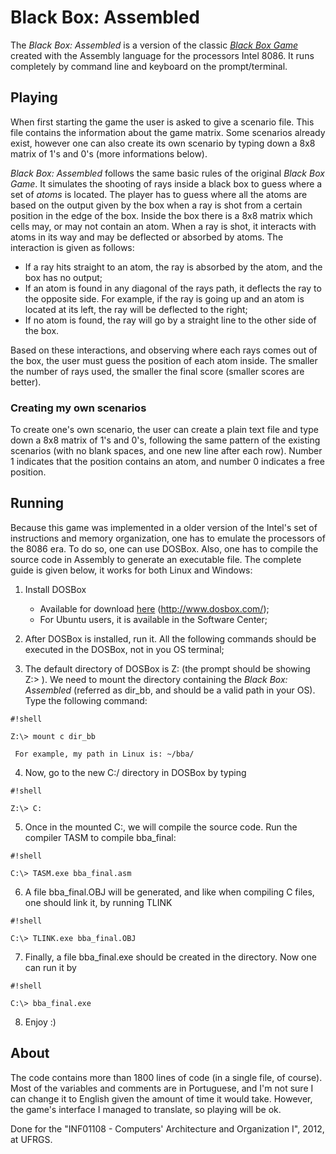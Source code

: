 # **Black Box: Assembled** #

The *Black Box: Assembled* is a version of the classic [*Black Box Game*](https://en.wikipedia.org/wiki/Black_Box_(game)) created with the Assembly language for the processors Intel 8086. It runs completely by command line and keyboard on the prompt/terminal. 

## **Playing** ##

When first starting the game the user is asked to give a scenario file. This file contains the information about the game matrix. Some scenarios already exist, however one can also create its own scenario by typing down a 8x8 matrix of 1's and 0's (more informations below).

*Black Box: Assembled* follows the same basic rules of the original *Black Box Game*. It simulates the shooting of rays inside a black box to guess where a set of *atoms* is located. The player has to guess where all the atoms are based on the output given by the box when a ray is shot from a certain position in the edge of the box. Inside the box there is a 8x8 matrix which cells may, or may not contain an atom. When a ray is shot, it interacts with atoms in its way and may be deflected or absorbed by atoms. The interaction is given as follows:

* If a ray hits straight to an atom, the ray is absorbed by the atom, and the box has no output;
* If an atom is found in any diagonal of the rays path, it deflects the ray to the opposite side. For example, if the ray is going up and an atom is located at its left, the ray will be deflected to the right;
* If no atom is found, the ray will go by a straight line to the other side of the box.

Based on these interactions, and observing where each rays comes out of the box, the user must guess the position of each atom inside. The smaller the number of rays used, the smaller the final score (smaller scores are better).

### Creating my own scenarios ###

To create one's own scenario, the user can create a plain text file and type down a 8x8 matrix of 1's and 0's, following the same pattern of the existing scenarios (with no blank spaces, and one new line after each row). Number 1 indicates that the position contains an atom, and number 0 indicates a free position.

## **Running** ##

Because this game was implemented in a older version of the Intel's set of instructions and memory organization, one has to emulate the processors of the 8086 era. To do so, one can use DOSBox. Also, one has to compile the source code in Assembly to generate an executable file. The complete guide is given below, it works for both Linux and Windows:

1. Install DOSBox
     * Available for download [here](http://www.dosbox.com/) (http://www.dosbox.com/);
     * For Ubuntu users, it is available in the Software Center;


2. After DOSBox is installed, run it. All the following commands should be executed in the DOSBox, not in you OS terminal;

3. The default directory of DOSBox is Z: (the prompt should be showing Z:\> ). We need to mount the directory containing the *Black Box: Assembled* (referred as dir_bb, and should be a valid path in your OS). Type the following command: 
	
```
#!shell

Z:\> mount c dir_bb
```
     For example, my path in Linux is: ~/bba/

4. Now, go to the new C:/ directory in DOSBox by typing
```
#!shell

Z:\> C:
```
5. Once in the mounted C:\, we will compile the source code. Run the compiler TASM to compile bba_final:
```
#!shell

C:\> TASM.exe bba_final.asm
```
6. A file bba_final.OBJ will be generated, and like when compiling C files, one should link it, by running TLINK
```
#!shell

C:\> TLINK.exe bba_final.OBJ
```
7. Finally, a file bba_final.exe should be created in the directory. Now one can run it by
```
#!shell

C:\> bba_final.exe
```
8. Enjoy :)

## **About** ##

The code contains more than 1800 lines of code (in a single file, of course). Most of the variables and comments are in Portuguese, and I'm not sure I can change it to English given the amount of time it would take. However, the game's interface I managed to translate, so playing will be ok.


Done for the "INF01108 - Computers' Architecture and Organization I", 2012, at UFRGS.
